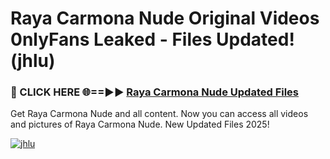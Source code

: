 # Raya Carmona Nude Original Videos 0nlyFans Leaked - Files Updated! (jhlu)

<h3>🔴 CLICK HERE 🌐==►► <a href="https://tinyurl.com/52m3yx9h" rel="nofollow">Raya Carmona Nude Updated Files</a></h3>

Get Raya Carmona Nude and all content. Now you can access all videos and pictures of Raya Carmona Nude. New Updated Files 2025!

[![jhlu](https://i.imgur.com/TnHtlc8.gif)](https://tinyurl.com/52m3yx9h)
